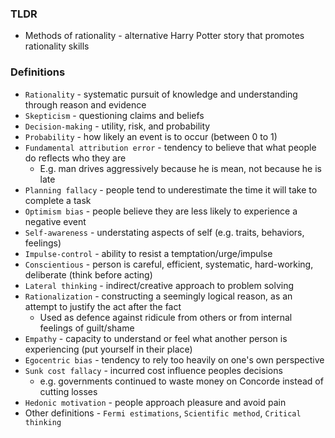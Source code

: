 ### TLDR
* Methods of rationality - alternative Harry Potter story that promotes rationality skills

### Definitions
* `Rationality` - systematic pursuit of knowledge and understanding through reason and evidence
* `Skepticism` - questioning claims and beliefs
* `Decision-making` - utility, risk, and probability
* `Probability` - how likely an event is to occur (between 0 to 1)
* `Fundamental attribution error` - tendency to believe that what people do reflects who they are
    * E.g. man drives aggressively because he is mean, not because he is late
* `Planning fallacy` - people tend to underestimate the time it will take to complete a task
* `Optimism bias` - people believe they are less likely to experience a negative event
* `Self-awareness` - understating aspects of self (e.g. traits, behaviors, feelings) 
* `Impulse-control` - ability to resist a temptation/urge/impulse
* `Conscientious` - person is careful, efficient, systematic, hard-working, deliberate (think before acting)
* `Lateral thinking` - indirect/creative approach to problem solving
* `Rationalization` - constructing a seemingly logical reason, as an attempt to justify the act after the fact
    * Used as defence against ridicule from others or from internal feelings of guilt/shame
* `Empathy` - capacity to understand or feel what another person is experiencing (put yourself in their place)
* `Egocentric bias` - tendency to rely too heavily on one's own perspective
* `Sunk cost fallacy` - incurred cost influence peoples decisions 
    * e.g. governments continued to waste money on Concorde instead of cutting losses
* `Hedonic motivation` - people approach pleasure and avoid pain
* Other definitions - `Fermi estimations`, `Scientific method`, `Critical thinking`
